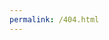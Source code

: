 ```yaml
---
permalink: /404.html
---
```


<!doctype html>
<html lang="fr">
<head>
  <meta charset="utf-8">
  <title>My Ecommerce</title>
  <base href="https://aliyoub.github.io/livres/">
  <meta name="viewport" content="width=device-width, initial-scale=1">
  <link rel="icon" type="image/x-icon" href="https://aliyoub.github.io/livres/favicon.ico">
  <!-- <link rel="stylesheet" href="https://fonts.googleapis.com/css?family=Roboto:300,400,500,700,400italic"> -->
  <!-- <link href="https://fonts.googleapis.com/css?family=Roboto:300,400,500" rel="stylesheet"> -->
  <!-- <link href="https://fonts.googleapis.com/icon?family=Material+Icons" rel="stylesheet"> -->
  <!-- <link rel="stylesheet" href="https://maxcdn.bootstrapcdn.com/bootstrap/4.0.0/css/bootstrap.min.css"
    integrity="sha384-Gn5384xqQ1aoWXA+058RXPxPg6fy4IWvTNh0E263XmFcJlSAwiGgFAW/dAiS6JXm" crossorigin="anonymous"> -->
<link rel="stylesheet" href="https://aliyoub.github.io/livres/styles.221ce02ba39603119a99.css"></head>
<body>
  <app-root></app-root>
  <!-- Pour le menu en mode smartphone -->
  <script src="https://code.jquery.com/jquery-3.2.1.slim.min.js"
    integrity="sha384-KJ3o2DKtIkvYIK3UENzmM7KCkRr/rE9/Qpg6aAZGJwFDMVNA/GpGFF93hXpG5KkN" crossorigin="anonymous">
  </script>
<script type="text/javascript" src="https://aliyoub.github.io/livres/runtime.80ab492fe3d778817936.js"></script><script type="text/javascript" src="https://aliyoub.github.io/livres/es2015-polyfills.4026386deac8c168a6f4.js" nomodule></script><script type="text/javascript" src="https://aliyoub.github.io/livres/polyfills.7ff3fc35f9bdbaf81d86.js"></script><script type="text/javascript" src="https://aliyoub.github.io/livres/scripts.a90afc8e09d838d851a3.js"></script><script type="text/javascript" src="https://aliyoub.github.io/livres/main.d76562abcc40ce908e92.js"></script></body>
</html>

